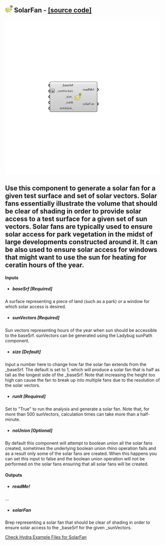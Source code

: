 ## ![](../../images/icons/SolarFan.png) SolarFan - [[source code]](https://github.com/mostaphaRoudsari/ladybug/tree/master/src/Ladybug_SolarFan.py)

![](../../images/components/SolarFan.png)

Use this component to generate a solar fan for a given test surface and set of solar vectors.  Solar fans essentially illustrate the volume that should be clear of shading in order to provide solar access to a test surface for a given set of sun vectors.
 Solar fans are typically used to ensure solar access for park vegetation in the midst of large developments constructed around it.  It can be also used to ensure solar access for windows that might want to use the sun for heating for ceratin hours of the year.
 -
 

#### Inputs
* ##### baseSrf [Required]
A surface representing a piece of land (such as a park) or a window for which solar access is desired.
* ##### sunVectors [Required]
Sun vectors representing hours of the year when sun should be accessible to the baseSrf. sunVectors can be generated using the Ladybug sunPath component.
* ##### size [Default]
Input a number here to change how far the solar fan extends from the _baseSrf.  The default is set to 1, which will produce a solar fan that is half as tall as the longest side of the _baseSrf. Note that increasing the height too high can cause the fan to break up into multiple fans due to the resolution of the solar vectors.
* ##### runIt [Required]
Set to "True" to run the analysis and generate a solar fan. Note that, for more than 500 sunVectors, calculation times can take more than a half-minute.
* ##### noUnion [Optional]
By default this component will attempt to boolean union all the solar fans created, sometimes the underlying boolean union rhino operation fails and as a result only some of the solar fans are created.
 When this happens you can set this input to false and the boolean union operation will not be performed on the solar fans ensuring that all solar fans will be created.

#### Outputs
* ##### readMe!
...
* ##### solarFan
Brep representing a solar fan that should be clear of shading in order to ensure solar access to the _baseSrf for the given _sunVectors.


[Check Hydra Example Files for SolarFan](https://hydrashare.github.io/hydra/index.html?keywords=Ladybug_SolarFan)